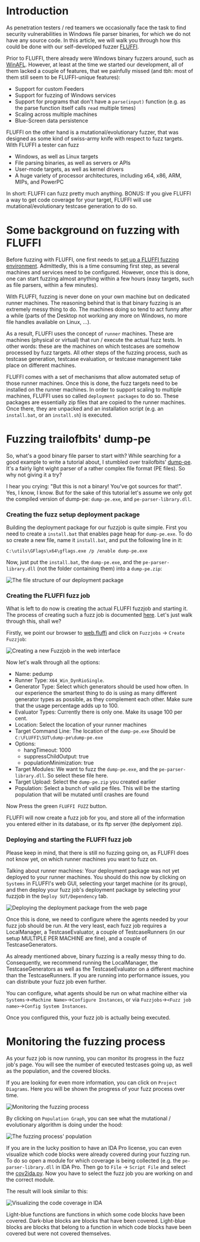 <!---
Copyright 2017-2020 Siemens AG

Permission is hereby granted, free of charge, to any person obtaining a
copy of this software and associated documentation files (the
"Software"), to deal in the Software without restriction, including without
limitation the rights to use, copy, modify, merge, publish, distribute,
sublicense, and/or sell copies of the Software, and to permit persons to whom the
Software is furnished to do so, subject to the following conditions:

The above copyright notice and this permission notice shall be
included in all copies or substantial portions of the Software.

THE SOFTWARE IS PROVIDED "AS IS", WITHOUT WARRANTY OF ANY KIND, EXPRESS
OR IMPLIED, INCLUDING BUT NOT LIMITED TO THE WARRANTIES OF
MERCHANTABILITY, FITNESS FOR A PARTICULAR PURPOSE AND NONINFRINGEMENT. IN NO EVENT
SHALL THE AUTHORS OR COPYRIGHT HOLDERS BE LIABLE FOR ANY CLAIM, DAMAGES OR
OTHER LIABILITY, WHETHER IN AN ACTION OF CONTRACT, TORT OR OTHERWISE,
ARISING FROM, OUT OF OR IN CONNECTION WITH THE SOFTWARE OR THE USE OR OTHER
DEALINGS IN THE SOFTWARE.

Author(s): Thomas Riedmaier
-->

# Introduction
As penetration testers / red teamers we occasionally face the task to find security vulnerabilities in Windows file parser binaries, for which we do not have any source code. In this article, we will walk you through how this could be done with our self-developed fuzzer [FLUFFI](https://github.com/siemens/fluffi).

Prior to FLUFFI, there already were Windows binary fuzzers around, such as [WinAFL](https://github.com/googleprojectzero/winafl). However, at least at the time we started our development, all of them lacked a couple of features, that we painfully missed (and tbh: most of them still seem to be FLUFFI-unique features):

- Support for custom Feeders
- Support for fuzzing of Windows services
- Support for programs that don't have a `parse(input)` function (e.g. as the parse function itself calls `read` multiple times)
- Scaling across multiple machines
- Blue-Screen data persistence

FLUFFI on the other hand is a mutational/evolutionary fuzzer, that was designed as some kind of swiss-army knife with respect to fuzz targets. With FLUFFI a tester can fuzz

-   Windows, as well as Linux targets
-   File parsing binaries, as well as servers or APIs
-   User-mode targets, as well as kernel drivers
-   A huge variety of processor architectures, including x64, x86, ARM, MIPs, and PowerPC

In short: FLUFFI can fuzz pretty much anything. BONUS: If you give FLUFFI a way to get code coverage for your target, FLUFFI will use mutational/evolutionary testcase generation to do so.

# Some background on fuzzing with FLUFFI
Before fuzzing with FLUFFI, one first needs to [set up a FLUFFI fuzzing environment](../../getting_started.md). Admittedly, this is a time consuming first step, as several machines and services need to be configured. However, once this is done, one can start fuzzing almost anything within a few hours (easy targets, such as file parsers, within a few minutes).

With FLUFFI, fuzzing is never done on your own machine but on dedicated runner machines. The reasoning behind that is that binary fuzzing is an extremely messy thing to do. The machines doing so tend to act funny after a while (parts of the Desktop not working any more on Windows, no more file handles available on Linux, ...).

As a result, FLUFFI uses the concept of `runner` machines. These are machines (physical or virtual) that run / execute the actual fuzz tests. In other words: these are the machines on which testcases are somehow processed by fuzz targets. All other steps of the fuzzing process, such as testcase generation, testcase evaluation, or testcase management take place on different machines.

FLUFFI comes with a set of mechanisms that allow automated setup of those runner machines. Once this is done, the fuzz targets need to be installed on the runner machines. In order to support scaling to multiple machines, FLUFFI uses so called `deployment packages` to do so. These packages are essentially zip files that are copied to the runner machines. Once there, they are unpacked and an installation script (e.g. an `install.bat`, or an `install.sh`) is executed.

# Fuzzing trailofbits' dump-pe
So, what's a good binary file parser to start with? While searching for a good example to write a tutorial about, I stumbled over trailofbits' [dump-pe](https://github.com/trailofbits/pe-parse/tree/master/dump-pe). It's a fairly light wight parser of a rather complex file format (PE files). So why not giving it a try?

I hear you crying: "But this is not a binary! You've got sources for that!". Yes, I know, I know. But for the sake of this tutorial let's assume we only got the compiled version of dump-pe: `dump-pe.exe`, and `pe-parser-library.dll`.

### Creating the fuzz setup deployment package
Building the deployment package for our fuzzjob is quite simple. First you need to create a `install.bat` that enables page heap for `dump-pe.exe`. To do so create a new file, name it `install.bat`, and put the following line in it:

```
C:\utils\GFlags\x64\gflags.exe /p /enable dump-pe.exe
```

Now, just put the `install.bat`, the `dump-pe.exe`, and the `pe-parser-library.dll` (not the folder containing them) into a `dump-pe.zip`:

![The file structure of our deployment package](deployment-package.png )

### Creating the FLUFFI fuzz job
What is left to do now is creating the actual FLUFFI fuzzjob and starting it. The process of creating such a fuzz job is documented [here](../../../docs/usage.md). Let's just walk through this, shall we?

Firstly, we point our browser to [web.fluffi](http://web.fluffi) and click on `Fuzzjobs` -> `Create Fuzzjob`:

![Creating a new Fuzzjob in the web interface](newFuzzjob.png)

Now let's walk through all the options:

-   Name: pedump
-   Runner Type: `X64_Win_DynRioSingle`.
-   Generator Type: Select which generators should be used how often. In our experience the smartest thing to do is using as many different generator types as possible, as they complement each other. Make sure that the usage percentage adds up to 100.
-   Evaluator Types: Currently there is only one. Make its usage 100 per cent.
-   Location: Select the location of your runner machines
-   Target Command Line: The location of the `dump-pe.exe` Should be `C:\FLUFFI\SUT\dump-pe\dump-pe.exe`
-   Options:
    -   hangTimeout: 1000
    -   suppressChildOutput: true
    -   populationMinimization: true
-   Target Modules: We want to fuzz the `dump-pe.exe`, and the `pe-parser-library.dll`. So select these file here.
-   Target Upload: Select the `dump-pe.zip` you created earlier
-   Population: Select a bunch of valid pe files. This will be the starting population that will be mutated until crashes are found

Now Press the green `FLUFFI FUZZ` button.

FLUFFI will now create a fuzz job for you, and store all of the information you entered either in its database, or its ftp server (the deplyoment zip).

### Deploying and starting the FLUFFI fuzz job
Please keep in mind, that there is still no fuzzing going on, as FLUFFI does not know yet, on which runner machines you want to fuzz on. 

Talking about runner machines: Your deployment package was not yet deployed to your runner machines. You should do this now by clicking on `Systems` in FLUFFI's web GUI, selecting your target machine (or its group), and then deploy your fuzz job's deployment package by selecting your fuzzjob in the `Deploy SUT/Dependency` tab.

![Deploying the deployment package from the web page](deployPackageToSystem.png)

Once this is done, we need to configure where the agents needed by your fuzz job should be run. At the very least, each fuzz job requires a LocalManager, a TestcaseEvaluator, a couple of TestcaseRunners (in our setup MULTIPLE PER MACHINE are fine), and a couple of TestcaseGenerators.

As already mentioned above, binary fuzzing is a really messy thing to do. Consequently, we recommend running the LocalManager, the TestcaseGenerators as well as the TestcaseEvaluator on a different machine than the TestcaseRunners. If you are running into performance issues, you can distribute your fuzz job even further.

You can configure, what agents should be run on what machine either via `Systems`->`<Machine Name>`->`Configure Instances`, or via `Fuzzjobs`->`<Fuzz job name>`->`Config System Instances`.

Once you configured this, your fuzz job is actually being executed.

# Monitoring the fuzzing process
As your fuzz job is now running, you can monitor its progress in the fuzz job's page. You will see the number of executed testcases going up, as well as the population, and the covered blocks.

If you are looking for even more information, you can click on `Project Diagrams`. Here you will be shown the progress of your fuzz process over time. 

![Monitoring the fuzzing process](PerformanceGraphs.png)

By clicking on `Population Graph`, you can see what the mutational / evolutionary algorithm is doing under the hood:

![The fuzzing process' population](PopulationGraph.png)


If you are in the lucky position to have an IDA Pro license, you can even visualize which code blocks were already covered during your fuzzing run. To do so open a module for which coverage is being collected (e.g. the `pe-parser-library.dll` in IDA Pro. Then go to `File` -> `Script File` and select the [cov2ida.py](../../../ida_scripts/cov2ida.py). Now you have to select the fuzz job you are working on and the correct module.

The result will look similar to this:

![Visualizing the code coverage in IDA](coverageInIDA.png)

Light-blue functions are functions in which some code blocks have been covered. Dark-blue blocks are blocks that have been covered. Light-blue blocks are blocks that belong to a function in which code blocks have been covered but were not covered themselves.

